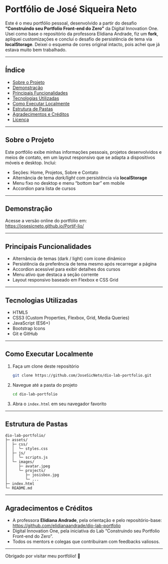 # Portfólio de José Siqueira Neto

Este é o meu portfólio pessoal, desenvolvido a partir do desafio **“Construindo seu Portfolio Front-end do Zero”** da Digital Innovation One. Usei como base o repositório da professora Elidiana Andrade, fiz um **fork**, apliquei customizações e concluí o desafio de persistência de tema via **localStorage**. Deixei o esquema de cores original intacto, pois achei que já estava muito bem trabalhado.

---

## Índice

- [Sobre o Projeto](#sobre-o-projeto)  
- [Demonstração](#demonstração)  
- [Principais Funcionalidades](#principais-funcionalidades)  
- [Tecnologias Utilizadas](#tecnologias-utilizadas)  
- [Como Executar Localmente](#como-executar-localmente)  
- [Estrutura de Pastas](#estrutura-de-pastas)  
- [Agradecimentos e Créditos](#agradecimentos-e-créditos)  
- [Licença](#licença)  

---

## Sobre o Projeto

Este portfólio exibe minhas informações pessoais, projetos desenvolvidos e meios de contato, em um layout responsivo que se adapta a dispositivos móveis e desktop. Inclui:

- Seções: Home, Projetos, Sobre e Contato  
- Alternância de tema _dark/light_ com persistência via **localStorage**  
- Menu fixo no desktop e menu “bottom bar” em mobile  
- Accordion para lista de cursos  

---

## Demonstração

Acesse a versão online do portfólio em:  
https://josesicneto.github.io/Portif-lio/  


---

## Principais Funcionalidades

- Alternância de temas (dark / light) com ícone dinâmico  
- Persistência da preferência de tema mesmo após recarregar a página  
- Accordion acessível para exibir detalhes dos cursos  
- Menu ativo que destaca a seção corrente  
- Layout responsivo baseado em Flexbox e CSS Grid  

---

## Tecnologias Utilizadas

- HTML5  
- CSS3 (Custom Properties, Flexbox, Grid, Media Queries)  
- JavaScript (ES6+)  
- Bootstrap Icons  
- Git e GitHub  

---

## Como Executar Localmente

1. Faça um clone deste repositório  
   ```bash
   git clone https://github.com/JoseSicNeto/dio-lab-portfolio.git
   ```  

2. Navegue até a pasta do projeto  
   ```bash
   cd dio-lab-portfolio
   ```  

3. Abra o `index.html` em seu navegador favorito  

---

## Estrutura de Pastas

```
dio-lab-portfolio/
├─ assets/
│  ├─ css/
│  │  └─ styles.css
│  ├─ js/
│  │  └─ scripts.js
│  └─ images/
│     ├─ avatar.jpeg
│     └─ projects/
│        ├─ josisbox.jpg
│        └─ ...
├─ index.html
└─ README.md
```

---

## Agradecimentos e Créditos

- A professora **Elidiana Andrade**, pela orientação e pelo repositório-base:  
  https://github.com/elidianaandrade/dio-lab-portfolio  
- Digital Innovation One, pela iniciativa do Lab “Construindo seu Portfolio Front-end do Zero”.  
- Todos os mentors e colegas que contribuíram com feedbacks valiosos.  

---  
Obrigado por visitar meu portfólio! 🚀
